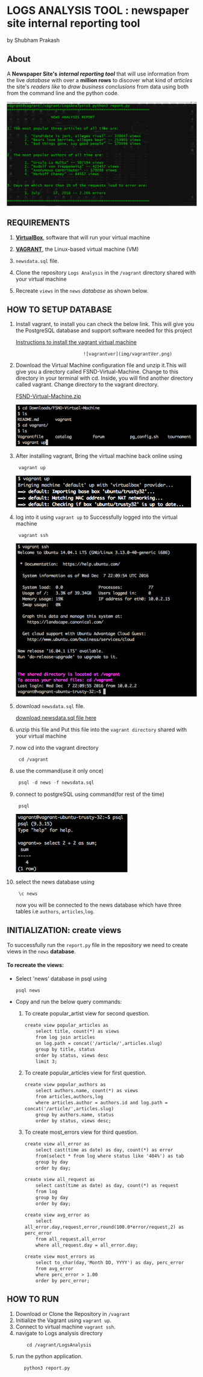 # LOGS ANALYSIS TOOL : newspaper site internal reporting tool
by Shubham Prakash

## About
A **Newspaper Site's** **_internal reporting tool_** that will use information from the live _database_ with over a **million rows** to discover what kind of _articles_ the site's _readers like_ to _draw business conclusions_ from data using both from the command line and the python code.

![output screenshot](img/report.png)

## REQUIREMENTS
1. [**VirtualBox**](https://www.virtualbox.org/wiki/Download_Old_Builds_5_1), software that will run your virtual machine

2. [**VAGRANT**](https://www.vagrantup.com/), the Linux-based virtual machine (VM)

3. `newsdata.sql` file. 

4. Clone the repository `Logs Analysis` in the `/vagrant`  directory shared with your virtual machine

5. Recreate `views` in the `news` _database_ as shown below.

## HOW TO SETUP DATABASE

1. Install vagrant, to install you can check the below link. This will give you the PostgreSQL database and support software needed for this project

    [Instructions to install the vagrant virtual machine](https://classroom.udacity.com/nanodegrees/nd004/parts/8d3e23e1-9ab6-47eb-b4f3-d5dc7ef27bf0/modules/bc51d967-cb21-46f4-90ea-caf73439dc59/lessons/5475ecd6-cfdb-4418-85a2-f2583074c08d/concepts/14c72fe3-e3fe-4959-9c4b-467cf5b7c3a0)
    
                                ![vagrantver](img/vagrantVer.png)

2. Download the Virtual Machine configuration file and unzip it.This will give you a directory called FSND-Virtual-Machine. Change to this directory in your terminal with cd. Inside, you will find another directory called vagrant. Change directory to the vagrant directory.
    
    [FSND-Virtual-Machine.zip](https://d17h27t6h515a5.cloudfront.net/topher/2017/August/59822701_fsnd-virtual-machine/fsnd-virtual-machine.zip)
    
    ![vagrantConfig](img/vmconfig.png)

3. After installing vagrant, Bring the virtual machine back online using
	```
	 vagrant up
	```
	![vagrantUp](img/vagrantup.png)

4. log into it using `vagrant up` to Successfully logged into the virtual machine
	```
	 vagrant ssh
	```
    ![vagrantSSH](img/vagrantssh.png)
 
5. download `newsdata.sql` file.
 
    [ download newsdata.sql file here](https://d17h27t6h515a5.cloudfront.net/topher/2016/August/57b5f748_newsdata/newsdata.zip)

6. unzip this file and Put this file into the `vagrant directory` shared with your virtual machine


7. now cd into the vagrant directory
	```
	 cd /vagrant
	```

8. use the command(use it only once)
	```sql
	 psql -d news -f newsdata.sql
	```

9. connect to postgreSQL using command(for rest of the time)
	```postgresql
	 psql
	```
	![psql](img/psql.png)
	
10. select the news database using
	```postgresql
	 \c news
	```
    now you will be connected to the news database which have three tables i.e `authors`, `articles`,`log`.

## INITIALIZATION:  create views
To successfully run the `report.py` file in the repository we need to create views in the `news` **database**.

#### To recreate the views:
- Select 'news' database in psql using
    ```angular2html
    psql news
    ```
- Copy and run the below query commands:
    
    1. To create popular_artist view for second question.
        ```angular2html
        create view popular_articles as
    	    select title, count(*) as views
    	    from log join articles
    	    on log.path = concat('/article/',articles.slug) 
    	    group by title, status 
    	    order by status, views desc
    	    limit 3;
        ```
    2. To create popular_articles view for first question.
        ```angular2html
        create view popular_authors as
    	    select authors.name, count(*) as views
    	    from articles,authors,log
    	    where articles.author = authors.id and log.path = concat('/article/',articles.slug)
    	    group by authors.name, status
    	    order by status, views desc;
        ```
    3. To create most_errors view for third question.
        ```angular2html
        create view all_error as
            select cast(time as date) as day, count(*) as error 
            from(select * from log where status like '404%') as tab 
            group by day 
            order by day;
        ```
        ```
        create view all_request as
            select cast(time as date) as day, count(*) as request 
            from log 
            group by day 
            order by day;
        ```
        ```
        create view avg_error as
            select all_error.day,request,error,round(100.0*error/request,2) as perc_error
            from all_request,all_error
            where all_request.day = all_error.day;
        ```
        ```
        create view most_errors as
            select to_char(day,'Month DD, YYYY') as day, perc_error 
            from avg_error
            where perc_error > 1.00
            order by perc_error;
        ```
## HOW TO RUN
1. Download or Clone the Repository in `/vagrant`
2. Initialize the Vagrant using `vagrant up`.
3. Connect to virtual machine `vagrant ssh`.
4. navigate to Logs analysis directory
    ```angular2html
        cd /vagrant/LogsAnalysis
    ```
5. run the python application.
    ```angular2html
       python3 report.py
    ```
